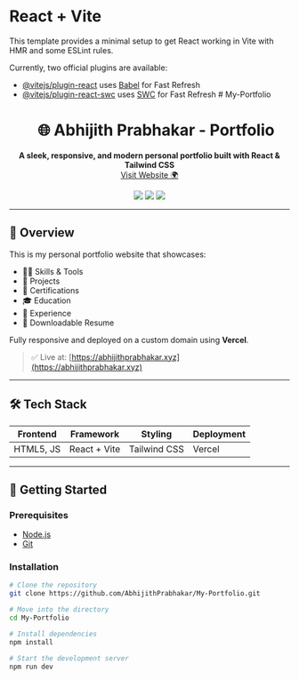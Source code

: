 # React + Vite

This template provides a minimal setup to get React working in Vite with HMR and some ESLint rules.

Currently, two official plugins are available:

- [@vitejs/plugin-react](https://github.com/vitejs/vite-plugin-react/blob/main/packages/plugin-react/README.md) uses [Babel](https://babeljs.io/) for Fast Refresh
- [@vitejs/plugin-react-swc](https://github.com/vitejs/vite-plugin-react-swc) uses [SWC](https://swc.rs/) for Fast Refresh
#   M y - P o r t f o l i o 
 <h1 align="center">🌐 Abhijith Prabhakar - Portfolio</h1>

<p align="center">
  <b>A sleek, responsive, and modern personal portfolio built with React & Tailwind CSS</b><br/>
  <a href="https://abhijithprabhakar.xyz" target="_blank">Visit Website 🌍</a>
</p>

<p align="center">
  <img src="https://img.shields.io/badge/Status-Live-brightgreen?style=flat-square" />
  <img src="https://img.shields.io/github/languages/top/AbhijithPrabhakar/My-Portfolio?style=flat-square" />
  <img src="https://img.shields.io/github/license/AbhijithPrabhakar/My-Portfolio?style=flat-square" />
</p>

---

## 📌 Overview

This is my personal portfolio website that showcases:

- 👨‍💻 Skills & Tools
- 🧠 Projects
- 📜 Certifications
- 🎓 Education
- 💼 Experience
- 📄 Downloadable Resume

Fully responsive and deployed on a custom domain using **Vercel**.

> ✅ Live at: [https://abhijithprabhakar.xyz](https://abhijithprabhakar.xyz)

---

## 🛠️ Tech Stack

| Frontend | Framework | Styling | Deployment |
|----------|-----------|---------|------------|
| HTML5, JS | React + Vite | Tailwind CSS | Vercel |

---

## 🚀 Getting Started

### Prerequisites

- [Node.js](https://nodejs.org/)
- [Git](https://git-scm.com/)

### Installation

```bash
# Clone the repository
git clone https://github.com/AbhijithPrabhakar/My-Portfolio.git

# Move into the directory
cd My-Portfolio

# Install dependencies
npm install

# Start the development server
npm run dev

 
